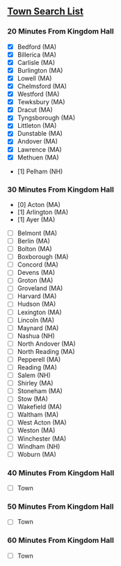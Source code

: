 ## <u><b>Town Search List</b></u>

### 20 Minutes From Kingdom Hall
- [x] Bedford (MA)
- [x] Billerica (MA)
- [x] Carlisle (MA)
- [x] Burlington (MA)
- [x] Lowell (MA)
- [x] Chelmsford (MA)
- [x] Westford (MA)
- [x] Tewksbury (MA)
- [x] Dracut (MA)
- [x] Tyngsborough (MA)
- [x] Littleton (MA)
- [x] Dunstable (MA)
- [x] Andover (MA)
- [x] Lawrence (MA)
- [x] Methuen (MA)
- [1] Pelham (NH)

### 30 Minutes From Kingdom Hall
- [0] Acton (MA)
- [1] Arlington (MA)
- [1] Ayer (MA)
- [ ] Belmont (MA)
- [ ] Berlin (MA)
- [ ] Bolton (MA)
- [ ] Boxborough (MA)
- [ ] Concord (MA)
- [ ] Devens (MA)
- [ ] Groton (MA)
- [ ] Groveland (MA)
- [ ] Harvard (MA)
- [ ] Hudson (MA)
- [ ] Lexington (MA)
- [ ] Lincoln (MA)
- [ ] Maynard (MA)
- [ ] Nashua (NH)
- [ ] North Andover (MA)
- [ ] North Reading (MA)
- [ ] Pepperell (MA)
- [ ] Reading (MA)
- [ ] Salem (NH)
- [ ] Shirley (MA)
- [ ] Stoneham (MA)
- [ ] Stow (MA)
- [ ] Wakefield (MA)
- [ ] Waltham (MA)
- [ ] West Acton (MA)
- [ ] Weston (MA)
- [ ] Winchester (MA)
- [ ] Windham (NH)
- [ ] Woburn (MA)

### 40 Minutes From Kingdom Hall
- [ ] Town

### 50 Minutes From Kingdom Hall
- [ ] Town

### 60 Minutes From Kingdom Hall
- [ ] Town